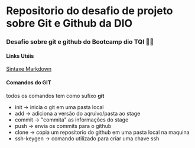 # Repositorio do desafio de projeto sobre Git e Github da DIO

### Desafio sobre git e github do Bootcamp dio **TQI** 👨‍💻

#### **Links Utéis**
[Sintaxe Markdown](https://www.markdownguide.org/basic-syntax/)

#### **Comandos do GIT**
todos os comandos tem como sufixo **git**
 - init -> inicia o git em uma pasta local
 - add -> adiciona a versão do aqruivo/pasta ao stage
 - commit -> "commita" as informações do stage
 - push -> envia os commits para o github
 - clone -> copia um repositorio do github em uma pasta local na maquina
 - ssh-keygen -> comando utilizado para criar uma chave ssh
